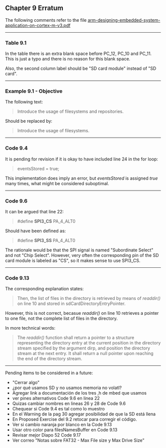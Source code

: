## Chapter 9 Erratum

The following comments refer to the file [arm-designing-embedded-system-application-on-cortex-m-v3.pdf](https://armkeil.blob.core.windows.net/developer/Files/pdf/ebook/arm-designing-embedded-system-application-on-cortex-m-v3.pdf)

---

### Table 9.1

In the table there is an extra blank space before PC_12, PC_10 and PC_11. This is just a typo and there is no reason for this blank space.

Also, the second column label should be "SD card module" instead of "SD card".

---

### Example 9.1 - Objective

The following text:

> Introduce the usage of filesystems and repositories.

Should be replaced by:

> Introduce the usage of filesystems.

---

### Code 9.4

It is pending for revision if it is okay to have included line 24 in the for loop:

> eventsStored = true;

This implementation does imply an error, but *eventsStored* is assigned *true* many times, what might be considered suboptimal.

---

### Code 9.6

It can be argued that line 22:

> #define **SPI3_CS** PA_4_ALT0

Should have been defined as:

> #define **SPI3_SS** PA_4_ALT0

The rationale would be that the SPI signal is named "Subordinate Select" and not "Chip Select". However, very often the corresponding pin of the SD card module is labeled as "CS", so it makes sense to use SPI3_CS.

---

### Code 9.13

The corresponding explanation states:

> Then, the list of files in the directory is retrieved by means of *readdir()* on line 10 and stored in sdCardDirectoryEntryPointer.

However, this is not correct, becasue *readdir()* on line 10 retrieves a pointer to one file, not the complete list of files in the directory.

In more technical words:

> The *readdir()* function shall return a pointer to a structure representing the directory entry at the current position in the directory stream specified by the argument dirp, and position the directory stream at the next entry. It shall return a null pointer upon reaching the end of the directory stream.

---

Pending items to be considered in a future:

- "Cerrar algo"
- ¿por qué usamos SD y no usamos memoria no volatl?
- Agregar link a documentación de los tres ,h de mbed que usamos
- ver pines alternativos Code 9.6 en linea 22
- Quizas cambiar nombres en lineas 26 y 28 de Code 9.6
- Chequear si Code 9.4 es tal como lo muestro
- En el Warning de la pag 30 agregar posibilidad de que la SD está llena
- En Proposed Exercise del 9.2 retocar para corregir el código.
- Ver si cambio naranja por blanco en la Code 9.13
- Usar otro color para filesNamesBuffer en Code 9.13
- Revisar mejor Diapo 52 Code 9.17
- Ver correo "Notas sobre FAT32 - Max File size y Max Drive Size"
